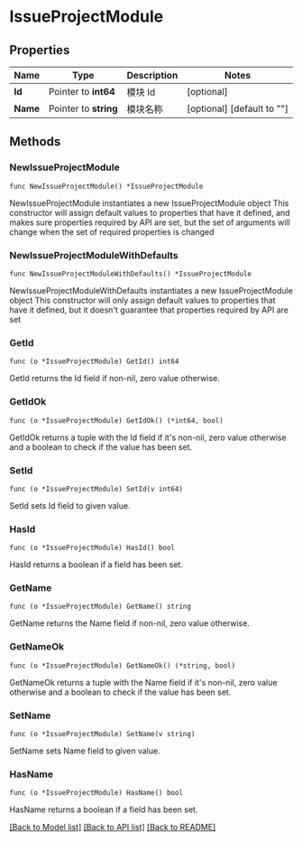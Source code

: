 # IssueProjectModule

## Properties

Name | Type | Description | Notes
------------ | ------------- | ------------- | -------------
**Id** | Pointer to **int64** | 模块 Id | [optional] 
**Name** | Pointer to **string** | 模块名称 | [optional] [default to ""]

## Methods

### NewIssueProjectModule

`func NewIssueProjectModule() *IssueProjectModule`

NewIssueProjectModule instantiates a new IssueProjectModule object
This constructor will assign default values to properties that have it defined,
and makes sure properties required by API are set, but the set of arguments
will change when the set of required properties is changed

### NewIssueProjectModuleWithDefaults

`func NewIssueProjectModuleWithDefaults() *IssueProjectModule`

NewIssueProjectModuleWithDefaults instantiates a new IssueProjectModule object
This constructor will only assign default values to properties that have it defined,
but it doesn't guarantee that properties required by API are set

### GetId

`func (o *IssueProjectModule) GetId() int64`

GetId returns the Id field if non-nil, zero value otherwise.

### GetIdOk

`func (o *IssueProjectModule) GetIdOk() (*int64, bool)`

GetIdOk returns a tuple with the Id field if it's non-nil, zero value otherwise
and a boolean to check if the value has been set.

### SetId

`func (o *IssueProjectModule) SetId(v int64)`

SetId sets Id field to given value.

### HasId

`func (o *IssueProjectModule) HasId() bool`

HasId returns a boolean if a field has been set.

### GetName

`func (o *IssueProjectModule) GetName() string`

GetName returns the Name field if non-nil, zero value otherwise.

### GetNameOk

`func (o *IssueProjectModule) GetNameOk() (*string, bool)`

GetNameOk returns a tuple with the Name field if it's non-nil, zero value otherwise
and a boolean to check if the value has been set.

### SetName

`func (o *IssueProjectModule) SetName(v string)`

SetName sets Name field to given value.

### HasName

`func (o *IssueProjectModule) HasName() bool`

HasName returns a boolean if a field has been set.


[[Back to Model list]](../README.md#documentation-for-models) [[Back to API list]](../README.md#documentation-for-api-endpoints) [[Back to README]](../README.md)


